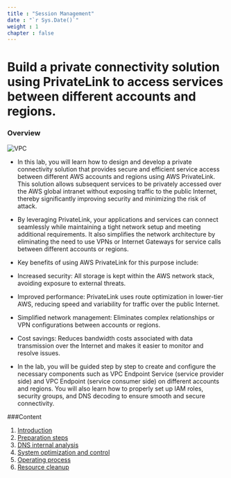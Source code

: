 ```yaml
---
title : "Session Management"
date : "`r Sys.Date()`"
weight : 1
chapter : false
---
```

# Build a private connectivity solution using PrivateLink to access services between different accounts and regions.

### Overview
![VPC](/images/3.connect/logo.png)
+ In this lab, you will learn how to design and develop a private connectivity solution that provides secure and efficient service access between different AWS accounts and regions using AWS PrivateLink. This solution allows subsequent services to be privately accessed over the AWS global intranet without exposing traffic to the public Internet, thereby significantly improving security and minimizing the risk of attack.

+ By leveraging PrivateLink, your applications and services can connect seamlessly while maintaining a tight network setup and meeting additional requirements. It also simplifies the network architecture by eliminating the need to use VPNs or Internet Gateways for service calls between different accounts or regions.

+ Key benefits of using AWS PrivateLink for this purpose include:

+ Increased security: All storage is kept within the AWS network stack, avoiding exposure to external threats.

+ Improved performance: PrivateLink uses route optimization in lower-tier AWS, reducing speed and variability for traffic over the public Internet.

+ Simplified network management: Eliminates complex relationships or VPN configurations between accounts or regions.

+ Cost savings: Reduces bandwidth costs associated with data transmission over the Internet and makes it easier to monitor and resolve issues.

+ In the lab, you will be guided step by step to create and configure the necessary components such as VPC Endpoint Service (service provider side) and VPC Endpoint (service consumer side) on different accounts and regions. You will also learn how to properly set up IAM roles, security groups, and DNS decoding to ensure smooth and secure connectivity.

###Content

1. [Introduction](1-introduction/)
2. [Preparation steps](2-Prerequiste/)
3. [DNS internal analysis](3-Accessibilitytoinstance/)
4. [System optimization and control](4-s3log/)
5. [Operating process](5-Portfwd/)
6. [Resource cleanup](6-cleanup/)